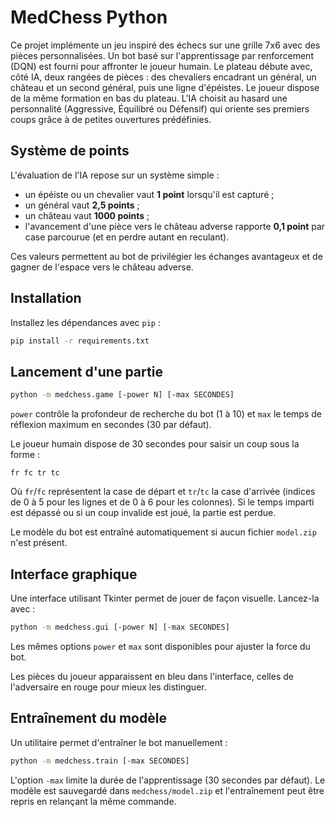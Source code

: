 # MedChess Python

Ce projet implémente un jeu inspiré des échecs sur une grille 7x6 avec des pièces personnalisées.
Un bot basé sur l'apprentissage par renforcement (DQN) est fourni pour affronter le joueur humain.
Le plateau débute avec, côté IA, deux rangées de pièces : des chevaliers encadrant un général, un château et un second général, puis une ligne d'épéistes. Le joueur dispose de la même formation en bas du plateau.
L'IA choisit au hasard une personnalité (Aggressive, Équilibré ou Défensif) qui oriente ses premiers coups grâce à de petites ouvertures prédéfinies.

## Système de points

L'évaluation de l'IA repose sur un système simple :

- un épéiste ou un chevalier vaut **1 point** lorsqu'il est capturé ;
- un général vaut **2,5 points** ;
- un château vaut **1000 points** ;
- l'avancement d'une pièce vers le château adverse rapporte **0,1 point** par case parcourue (et en perdre autant en reculant).

Ces valeurs permettent au bot de privilégier les échanges avantageux et de gagner de l'espace vers le château adverse.

## Installation

Installez les dépendances avec `pip` :

```bash
pip install -r requirements.txt
```

## Lancement d'une partie

```bash
python -m medchess.game [-power N] [-max SECONDES]
```
`power` contrôle la profondeur de recherche du bot (1 à 10) et `max` le temps de réflexion maximum en secondes (30 par défaut).

Le joueur humain dispose de 30 secondes pour saisir un coup sous la forme :

```
fr fc tr tc
```

Où `fr`/`fc` représentent la case de départ et `tr`/`tc` la case d'arrivée (indices de 0 à 5 pour les lignes et de 0 à 6 pour les colonnes).
Si le temps imparti est dépassé ou si un coup invalide est joué, la partie est perdue.

Le modèle du bot est entraîné automatiquement si aucun fichier `model.zip` n'est présent.

## Interface graphique

Une interface utilisant Tkinter permet de jouer de façon visuelle. Lancez-la avec :

```bash
python -m medchess.gui [-power N] [-max SECONDES]
```
Les mêmes options `power` et `max` sont disponibles pour ajuster la force du bot.

Les pièces du joueur apparaissent en bleu dans l'interface, celles de l'adversaire en rouge pour mieux les distinguer.

## Entraînement du modèle

Un utilitaire permet d'entraîner le bot manuellement :

```bash
python -m medchess.train [-max SECONDES]
```

L'option `-max` limite la durée de l'apprentissage (30 secondes par défaut). Le modèle est sauvegardé dans `medchess/model.zip` et l'entraînement peut être repris en relançant la même commande.
